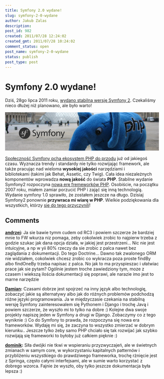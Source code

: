 ```yaml
---
title: Symfony 2.0 wydane!
slug: symfony-2-0-wydane
author: Jakub Zalas
description: 
post_id: 982
created: 2011/07/28 12:24:02
created_gmt: 2011/07/28 10:24:02
comment_status: open
post_name: symfony-2-0-wydane
status: publish
post_type: post
---
```


<!--Dziś, 28go lipca 2011, wydano stabilną wersję Symfony 2. Czekaliśmy nieco dłużej niż planowano, ale było warto!-->

# Symfony 2.0 wydane!

Dziś, 28go lipca 2011 roku, [wydano stabilną wersję Symfony 2](http://symfony.com/blog/symfony-2-0). Czekaliśmy nieco dłużej niż planowano, ale było warto! 

![](/uploads/wp/2011/07/symfonylab-header.png)

[Społeczność Symfony pcha ekosystem PHP do przodu](http://pooteeweet.org/blog/0/1915) już od jakiegoś czasu. Wyznacza trendy i standardy nie tylko rozwijając framework, ale także pracując nad wieloma **wysokiej jakości** narzędziami i bibliotekami (takimi jak Behat, Assetic, czy Twig). Cała idea niezależnych komponentów wprowadza **nową jakość** do świata **PHP**. Stabilne wydanie Symfony2 rozpoczyna [nową erę fremeworków PHP](http://blog.webspecies.co.uk/2011-05-23/the-new-era-of-php-frameworks.html). Osobiście, na początku 2007 roku, miałem zamiar porzucić PHP i zająć się inną technologią. Wydanie symfony 1.0 sprawiło, że zostałem jeszcze na długo. Dzisiaj Symfony2 ponownie **przywraca mi wiarę w PHP**. Wielkie podziękowania dla wszystkich, którzy [się do tego przyczynili](http://symfony.com/contributors)!

## Comments

**[andrzej](#3057 "2011-07-28 03:38:03"):** Ja sie bawie tymm cudem od RC3 i powiem szczerze że bardziej mnie to FW wkurza niz pomaga, zeby cokolwiek zrobic to najpierw trzeba z godzie szukac jak dana opcja działa, w jakiej jest przestrzeni... Nic nie jest intuicyjne, a np w yii 80% rzeczy da sie zrobic z palca nawet bez zaglądania z dokumentacji. Do tego Doctrine... Dawno tak zwalonego ORM nie widziałem, cokolwiek chcesz zrobic co wykracza poza proste findBy albo findOneBy trzeba napisac z palca. No jak to ma przyspieszac i ułatwiac prace jak sie pytam? Ogólnie jestem troche zawiedziony tym, moze z czasem i wiekszą ilościa dokumentacji się poprawi, ale narazie imo jest to marne narzędzie

**[Damian](#3058 "2011-07-28 04:18:45"):** Czasami dobrze jest spojrzeć na inny język albo technologię, zobaczyć jakie są alternatywy albo jak do różnych problemów podchodzą różne języki programowania. Ja w międzyczasie czekania na stabilną wersję Symfony zainteresowalem się Pythonem i Django i trochę Javą i powiem szczerze, że wyszło mi to tylko na dobre :) Kolejne dwa swoje projekty napiszę jeden w Symfony a drugi w Django. Zobaczymy co z tego wyniknie :) Co do Symfony to prawda, że rozpoczyna się nowa era frameworków. Wydaję mi się, że zaczyna to wszystko zmierzać w dobrym kierunku.. Jeszcze tylko żeby samo PHP chciało się tak rozwijać jak szybko rozwijają się frameworki to byłoby już całkiem pięknie :)

**[dominik](#3059 "2011-07-28 06:11:11"):** Siła dwójki nie tkwi w wspieraniu przyzwyczajeń, ale w świetnych zmianach w samym core, w wykorzystaniu kapitalnych patternów i przybliżeniu wszystkiego do prawdziwego frameworka, trochę rżnięcie jest z Springa, często całymi interfejsami, ale w sumie warto korzystać z dobrego wzorca. Fajnie że wyszło, oby tylko jeszcze dokumentacja była lepsza :)

